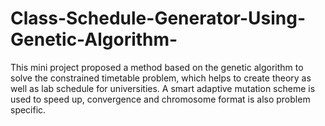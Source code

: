 # Class-Schedule-Generator-Using-Genetic-Algorithm-
This mini project proposed a method based on the genetic algorithm to solve the constrained timetable problem, which helps to create theory as well as lab schedule for universities. A smart adaptive mutation scheme is used to speed up, convergence and chromosome format is also problem specific. 
